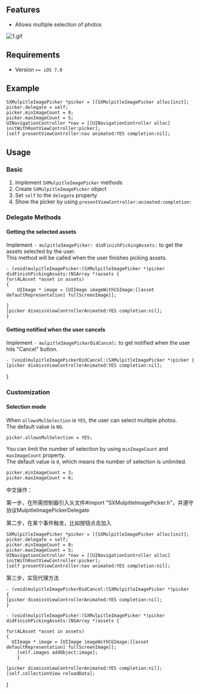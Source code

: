 
## Features

- Allows multiple selection of photos

![1.gif](1.gif)


## Requirements

- Version `>= iOS 7.0` 


## Example

    SXMulpitleImagePicker *picker = [[SXMulpitleImagePicker alloc]init];
    picker.delegate = self;
    picker.minImageCount = 0;
    picker.maxImageCount = 5;
    UINavigationController *nav = [[UINavigationController alloc] initWithRootViewController:picker];
    [self presentViewController:nav animated:YES completion:nil];



## Usage

### Basic

1. Implement `SXMulpitleImagePicker` methods
2. Create `SXMulpitleImagePicker` object
3. Set `self` to the `delegate` property
4. Show the picker by using `presentViewController:animated:completion:`



### Delegate Methods

#### Getting the selected assets

Implement `- mulpitleImagePicker: didFinishPickingAssets:` to get the assets selected by the user.  
This method will be called when the user finishes picking assets.

    - (void)mulpitleImagePicker:(SXMulpitleImagePicker *)picker didFinishPickingAssets:(NSArray *)assets {
    for(ALAsset *asset in assets)
    {
        UIImage * image = [UIImage imageWithCGImage:[[asset defaultRepresentation] fullScreenImage]];
	        
    }
    [picker dismissViewControllerAnimated:YES completion:nil];
    }



#### Getting notified when the user cancels

Implement `- mulpitleImagePickerDidCancel:` to get notified when the user hits "Cancel" button.

    - (void)mulpitleImagePickerDidCancel:(SXMulpitleImagePicker *)picker {
    [picker dismissViewControllerAnimated:YES completion:nil];
}


### Customization

#### Selection mode

When `allowsMulSelection` is `YES`, the user can select multiple photos.  
The default value is `NO`.

    picker.allowsMulSelection = YES;

You can limit the number of selection by using `minImageCount` and `maxImageCount` property.  
The default value is `0`, which means the number of selection is unlimited.

    picker.minImageCount = 3;
    picker.maxImageCount = 6;

中文操作：


第一步，在所需控制器引入头文件#import "SXMulpitleImagePicker.h"，并遵守协议MulpitleImagePickerDelegate


第二步，在某个事件触发，比如按钮点击加入

    SXMulpitleImagePicker *picker = [[SXMulpitleImagePicker alloc]init];
    picker.delegate = self;
    picker.minImageCount = 0;
    picker.maxImageCount = 5;
    UINavigationController *nav = [[UINavigationController alloc] initWithRootViewController:picker];
    [self presentViewController:nav animated:YES completion:nil];
    
    
第三步，实现代理方法

	- (void)mulpitleImagePickerDidCancel:(SXMulpitleImagePicker *)picker 
	{
    [picker dismissViewControllerAnimated:YES completion:nil];
    }
    
    - (void)mulpitleImagePicker:(SXMulpitleImagePicker *)picker didFinishPickingAssets:(NSArray *)assets {
    
    for(ALAsset *asset in assets)
    {
      UIImage * image = [UIImage imageWithCGImage:[[asset defaultRepresentation] fullScreenImage]];
        [self.images addObject:image];
        }
        
    [picker dismissViewControllerAnimated:YES completion:nil];
    [self.collectionView reloadData];
}
